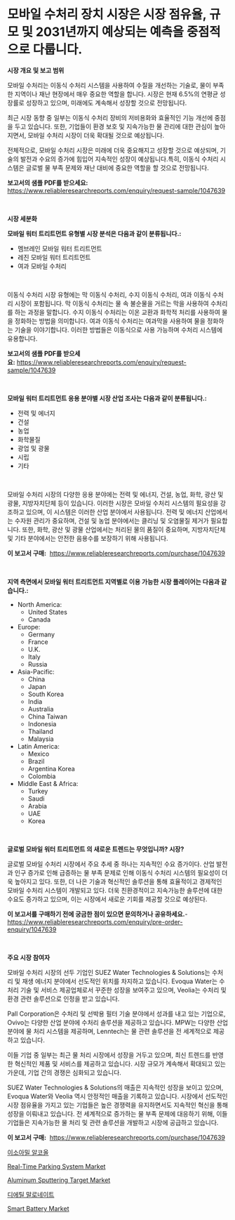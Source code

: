 <p><h1>모바일 수처리 장치 시장은 시장 점유율, 규모 및 2031년까지 예상되는 예측을 중점적으로 다룹니다.</h1></p><p><strong>시장 개요 및 보고 범위</strong></p>
<p><p>모바일 수처리는 이동식 수처리 시스템을 사용하여 수질을 개선하는 기술로, 물이 부족한 지역이나 재난 현장에서 매우 중요한 역할을 합니다. 시장은 현재 6.5%의 연평균 성장률로 성장하고 있으며, 미래에도 계속해서 성장할 것으로 전망됩니다. </p><p>최근 시장 동향 중 일부는 이동식 수처리 장비의 저비용화와 효율적인 기능 개선에 중점을 두고 있습니다. 또한, 기업들이 환경 보호 및 지속가능한 물 관리에 대한 관심이 높아지면서, 모바일 수처리 시장이 더욱 확대될 것으로 예상됩니다.</p><p>전체적으로, 모바일 수처리 시장은 미래에 더욱 중요해지고 성장할 것으로 예상되며, 기술의 발전과 수요의 증가에 힘입어 지속적인 성장이 예상됩니다.특히, 이동식 수처리 시스템은 글로벌 물 부족 문제와 재난 대비에 중요한 역할을 할 것으로 전망됩니다.</p></p>
<p><strong>보고서의 샘플 PDF를 받으세요:</strong> <a href="https://www.reliableresearchreports.com/enquiry/request-sample/1047639">https://www.reliableresearchreports.com/enquiry/request-sample/1047639</a></p>
<p>&nbsp;</p>
<p><strong>시장 세분화</strong></p>
<p><strong>모바일 워터 트리트먼트 유형별 시장 분석은 다음과 같이 분류됩니다.:</strong></p>
<p><ul><li>멤브레인 모바일 워터 트리트먼트</li><li>레진 모바일 워터 트리트먼트</li><li>여과 모바일 수처리</li></ul></p>
<p>&nbsp;</p>
<p><p>이동식 수처리 시장 유형에는 막 이동식 수처리, 수지 이동식 수처리, 여과 이동식 수처리 시장이 포함됩니다. 막 이동식 수처리는 물 속 불순물을 거르는 막을 사용하여 수처리를 하는 과정을 말합니다. 수지 이동식 수처리는 이온 교환과 화학적 처리를 사용하여 물을 정화하는 방법을 의미합니다. 여과 이동식 수처리는 여과막을 사용하여 물을 정화하는 기술을 이야기합니다. 이러한 방법들은 이동식으로 사용 가능하며 수처리 시스템에 유용합니다.</p></p>
<p><strong>보고서의 샘플 PDF를 받으세요:</strong>&nbsp;<a href="https://www.reliableresearchreports.com/enquiry/request-sample/1047639">https://www.reliableresearchreports.com/enquiry/request-sample/1047639</a></p>
<p>&nbsp;</p>
<p><strong> 모바일 워터 트리트먼트 응용 분야별 시장 산업 조사는 다음과 같이 분류됩니다.:</strong></p>
<p><ul><li>전력 및 에너지</li><li>건설</li><li>농업</li><li>화학물질</li><li>광업 및 광물</li><li>시립</li><li>기타</li></ul></p>
<p>&nbsp;</p>
<p><p>모바일 수처리 시장의 다양한 응용 분야에는 전력 및 에너지, 건설, 농업, 화학, 광산 및 광물, 지방자치단체 등이 있습니다. 이러한 시장은 모바일 수처리 시스템의 필요성을 강조하고 있으며, 이 시스템은 이러한 산업 분야에서 사용됩니다. 전력 및 에너지 산업에서는 수자원 관리가 중요하며, 건설 및 농업 분야에서는 클리닝 및 오염물질 제거가 필요합니다. 또한, 화학, 광산 및 광물 산업에서는 처리된 물의 품질이 중요하며, 지방자치단체 및 기타 분야에서는 안전한 음용수를 보장하기 위해 사용됩니다.</p></p>
<p><strong>이 보고서 구매:</strong>&nbsp; <a href="https://www.reliableresearchreports.com/purchase/1047639">https://www.reliableresearchreports.com/purchase/1047639</a></p>
<p>&nbsp;</p>
<p><strong>지역 측면에서 모바일 워터 트리트먼트 지역별로 이용 가능한 시장 플레이어는 다음과 같습니다.:</strong></p>
<p><ul>
    <li>
        North America:
        <ul>
            <li>United States</li>
            <li>Canada</li>
        </ul>
    </li>
    <li>
        Europe:
        <ul>
            <li>Germany</li>
            <li>France</li>
            <li>U.K.</li>
            <li>Italy</li>
            <li>Russia</li>
        </ul>
    </li>
    <li>
        Asia-Pacific:
        <ul>
            <li>China</li>
            <li>Japan</li>
            <li>South Korea</li>
            <li>India</li>
            <li>Australia</li>
            <li>China Taiwan</li>
            <li>Indonesia</li>
            <li>Thailand</li>
            <li>Malaysia</li>
        </ul>
    </li>
    <li>
        Latin America:
        <ul>
            <li>Mexico</li>
            <li>Brazil</li>
            <li>Argentina Korea</li>
            <li>Colombia</li>
        </ul>
    </li>
    <li>
        Middle East & Africa:
        <ul>
            <li>Turkey</li>
            <li>Saudi</li>
            <li>Arabia</li>
            <li>UAE</li>
            <li>Korea</li>
        </ul>
    </li>
    </ul></p>
<p>&nbsp;</p>
<p><strong>글로벌 모바일 워터 트리트먼트 의 새로운 트렌드는 무엇입니까? 시장?</strong></p>
<p><p>글로벌 모바일 수처리 시장에서 주요 추세 중 하나는 지속적인 수요 증가이다. 산업 발전과 인구 증가로 인해 급증하는 물 부족 문제로 인해 이동식 수처리 시스템의 필요성이 더욱 높아지고 있다. 또한, 더 나은 기술과 혁신적인 솔루션을 통해 효율적이고 경제적인 모바일 수처리 시스템이 개발되고 있다. 더욱 친환경적이고 지속가능한 솔루션에 대한 수요도 증가하고 있으며, 이는 시장에서 새로운 기회를 제공할 것으로 예상된다.</p></p>
<p><strong>이 보고서를 구매하기 전에 궁금한 점이 있으면 문의하거나 공유하세요.</strong>- <a href="https://www.reliableresearchreports.com/enquiry/pre-order-enquiry/1047639">https://www.reliableresearchreports.com/enquiry/pre-order-enquiry/1047639</a></p>
<p>&nbsp;</p>
<p><strong>주요 시장 참여자</strong></p>
<p><p>모바일 수처리 시장의 선두 기업인 SUEZ Water Technologies & Solutions는 수처리 및 재생 에너지 분야에서 선도적인 위치를 차지하고 있습니다. Evoqua Water는 수처리 기술 및 서비스 제공업체로서 꾸준한 성장을 보여주고 있으며, Veolia는 수처리 및 환경 관련 솔루션으로 인정을 받고 있습니다.</p><p>Pall Corporation은 수처리 및 선박용 필터 기술 분야에서 성과를 내고 있는 기업으로, Ovivo는 다양한 산업 분야에 수처리 솔루션을 제공하고 있습니다. MPW는 다양한 산업 분야에 물 처리 시스템을 제공하며, Lenntech는 물 관련 솔루션을 전 세계적으로 제공하고 있습니다.</p><p>이들 기업 중 일부는 최근 물 처리 시장에서 성장을 거두고 있으며, 최신 트렌드를 반영한 혁신적인 제품 및 서비스를 제공하고 있습니다. 시장 규모가 계속해서 확대되고 있는 가운데, 기업 간의 경쟁은 심화되고 있습니다.</p><p>SUEZ Water Technologies & Solutions의 매출은 지속적인 성장을 보이고 있으며, Evoqua Water와 Veolia 역시 안정적인 매출을 기록하고 있습니다. 시장에서 선도적인 시장 점유율을 가지고 있는 기업들은 높은 경쟁력을 유지하면서도 지속적인 혁신을 통해 성장을 이뤄내고 있습니다. 전 세계적으로 증가하는 물 부족 문제에 대응하기 위해, 이들 기업들은 지속가능한 물 처리 및 관련 솔루션을 개발하고 시장에 공급하고 있습니다.</p></p>
<p><strong>이 보고서 구매:</strong>&nbsp;&nbsp;<a href="https://www.reliableresearchreports.com/purchase/1047639">https://www.reliableresearchreports.com/purchase/1047639</a></p>
<p><p><a href="https://github.com/vsr06p4p49/Market-Research-Report-List-1/blob/main/3057117188777.md">이소아밀 알코올</a></p><p><a href="https://github.com/provorikovar/Market-Research-Report-List-3/blob/main/real-time-parking-system-market.md">Real-Time Parking System Market</a></p><p><a href="https://skillful-vermicelli-b89.notion.site/Aluminum-Sputtering-Target-Market-Size-Share-Trends-Analysis-Report-By-Application-Regional-Outl-1826480614c446708703f8dacf17c182">Aluminum Sputtering Target Market</a></p><p><a href="https://github.com/oajzkywllm460/Market-Research-Report-List-1/blob/main/6899804188776.md">디에틸 말로네이트</a></p><p><a href="https://view.publitas.com/reportprime-1/smart-battery-market-centers-on-aspects-such-as-market-growth-market-share-market-opportunity-and-projected-forecasts-spanning-from-2024-to-2031/">Smart Battery Market</a></p></p>
